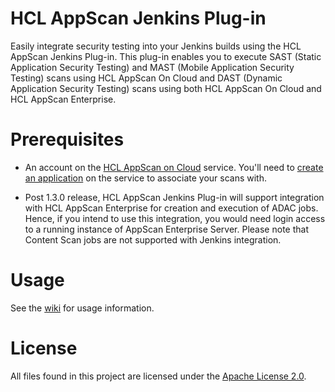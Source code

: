 # HCL AppScan Jenkins Plug-in

Easily integrate security testing into your Jenkins builds using the HCL AppScan Jenkins Plug-in. This plug-in enables you to execute SAST (Static Application Security Testing) and MAST (Mobile Application Security Testing) scans using HCL AppScan On Cloud and DAST (Dynamic Application Security Testing) scans using both HCL AppScan On Cloud and HCL AppScan Enterprise.

# Prerequisites

- An account on the [HCL AppScan on Cloud](https://cloud.appscan.com/) service. You'll need to [create an application](https://help.hcltechsw.com/appscan/ASoC/ent_create_application.html) on the service to associate your scans with.

- Post 1.3.0 release, HCL AppScan Jenkins Plug-in will support integration with HCL AppScan Enterprise for creation and execution of ADAC jobs. Hence, if you intend to use this integration, you would need login access to a running instance of AppScan Enterprise Server. Please note that Content Scan jobs are not supported with Jenkins integration.

# Usage

See the [wiki](https://github.com/jenkinsci/ibm-asoc-plugin/blob/master/doc/README.md) for usage information.

# License

All files found in this project are licensed under the [Apache License 2.0](LICENSE).

